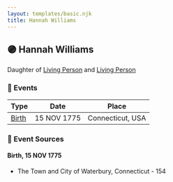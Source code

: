 ```yaml
---
layout: templates/basic.njk
title: Hannah Williams
---
```

## 🟣 Hannah Williams

Daughter of [Living Person](/people/5/55971024) and [Living Person](/people/6/62871690)

### 📆 Events

Type | Date | Place
------ | ------ | ------
[Birth](#event-0) | 15 NOV 1775 | Connecticut, USA

### 📰 Event Sources

#### <a id="event-0"></a> Birth, 15 NOV 1775
* The Town and City of Waterbury, Connecticut  - 154